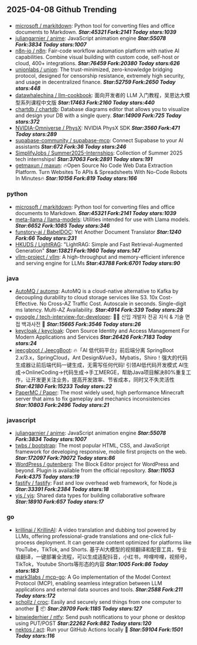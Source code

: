 ## 2025-04-08 Github Trending

### 
* [microsoft / markitdown](https://github.com/microsoft/markitdown): Python tool for converting files and office documents to Markdown. ***Star:45321 Fork:2141 Today stars:1039***
* [juliangarnier / anime](https://github.com/juliangarnier/anime): JavaScript animation engine ***Star:55078 Fork:3834 Today stars:1007***
* [n8n-io / n8n](https://github.com/n8n-io/n8n): Fair-code workflow automation platform with native AI capabilities. Combine visual building with custom code, self-host or cloud, 400+ integrations. ***Star:76459 Fork:20380 Today stars:626***
* [unionlabs / union](https://github.com/unionlabs/union): The trust-minimized, zero-knowledge bridging protocol, designed for censorship resistance, extremely high security, and usage in decentralized finance. ***Star:52759 Fork:2650 Today stars:448***
* [datawhalechina / llm-cookbook](https://github.com/datawhalechina/llm-cookbook): 面向开发者的 LLM 入门教程，吴恩达大模型系列课程中文版 ***Star:17463 Fork:2160 Today stars:440***
* [chartdb / chartdb](https://github.com/chartdb/chartdb): Database diagrams editor that allows you to visualize and design your DB with a single query. ***Star:14909 Fork:725 Today stars:372***
* [NVIDIA-Omniverse / PhysX](https://github.com/NVIDIA-Omniverse/PhysX): NVIDIA PhysX SDK ***Star:3560 Fork:471 Today stars:289***
* [supabase-community / supabase-mcp](https://github.com/supabase-community/supabase-mcp): Connect Supabase to your AI assistants ***Star:672 Fork:36 Today stars:246***
* [SimplifyJobs / Summer2025-Internships](https://github.com/SimplifyJobs/Summer2025-Internships): Collection of Summer 2025 tech internships! ***Star:37063 Fork:2891 Today stars:191***
* [getmaxun / maxun](https://github.com/getmaxun/maxun): 🔥Open Source No Code Web Data Extraction Platform. Turn Websites To APIs & Spreadsheets With No-Code Robots In Minutes🔥 ***Star:10156 Fork:819 Today stars:166***

### python
* [microsoft / markitdown](https://github.com/microsoft/markitdown): Python tool for converting files and office documents to Markdown. ***Star:45321 Fork:2141 Today stars:1039***
* [meta-llama / llama-models](https://github.com/meta-llama/llama-models): Utilities intended for use with Llama models. ***Star:6652 Fork:1085 Today stars:346***
* [funstory-ai / BabelDOC](https://github.com/funstory-ai/BabelDOC): Yet Another Document Translator ***Star:1240 Fork:66 Today stars:231***
* [HKUDS / LightRAG](https://github.com/HKUDS/LightRAG): "LightRAG: Simple and Fast Retrieval-Augmented Generation" ***Star:13821 Fork:1960 Today stars:147***
* [vllm-project / vllm](https://github.com/vllm-project/vllm): A high-throughput and memory-efficient inference and serving engine for LLMs ***Star:43788 Fork:6701 Today stars:90***

### java
* [AutoMQ / automq](https://github.com/AutoMQ/automq): AutoMQ is a cloud-native alternative to Kafka by decoupling durability to cloud storage services like S3. 10x Cost-Effective. No Cross-AZ Traffic Cost. Autoscale in seconds. Single-digit ms latency. Multi-AZ Availability. ***Star:4914 Fork:339 Today stars:28***
* [gyoogle / tech-interview-for-developer](https://github.com/gyoogle/tech-interview-for-developer): 👶🏻 신입 개발자 전공 지식 & 기술 면접 백과사전 📖 ***Star:15665 Fork:3546 Today stars:26***
* [keycloak / keycloak](https://github.com/keycloak/keycloak): Open Source Identity and Access Management For Modern Applications and Services ***Star:26426 Fork:7183 Today stars:24***
* [jeecgboot / JeecgBoot](https://github.com/jeecgboot/JeecgBoot): 🔥「AI 低代码平台」前后端分离 SpringBoot 2.x/3.x，SpringCloud，Ant Design&Vue3，Mybatis，Shiro！强大的代码生成器让前后端代码一键生成，无需写任何代码! 引领AI低代码开发模式 AI生成->OnlineCoding->代码生成->手工MERGE，帮助Java项目解决80%重复工作，让开发更关注业务，提高开发效率、节省成本，同时又不失灵活性 ***Star:42180 Fork:15233 Today stars:22***
* [PaperMC / Paper](https://github.com/PaperMC/Paper): The most widely used, high performance Minecraft server that aims to fix gameplay and mechanics inconsistencies ***Star:10803 Fork:2496 Today stars:21***

### javascript
* [juliangarnier / anime](https://github.com/juliangarnier/anime): JavaScript animation engine ***Star:55078 Fork:3834 Today stars:1007***
* [twbs / bootstrap](https://github.com/twbs/bootstrap): The most popular HTML, CSS, and JavaScript framework for developing responsive, mobile first projects on the web. ***Star:172097 Fork:79072 Today stars:86***
* [WordPress / gutenberg](https://github.com/WordPress/gutenberg): The Block Editor project for WordPress and beyond. Plugin is available from the official repository. ***Star:11053 Fork:4375 Today stars:19***
* [fastify / fastify](https://github.com/fastify/fastify): Fast and low overhead web framework, for Node.js ***Star:33391 Fork:2384 Today stars:18***
* [yjs / yjs](https://github.com/yjs/yjs): Shared data types for building collaborative software ***Star:18910 Fork:657 Today stars:17***

### go
* [krillinai / KrillinAI](https://github.com/krillinai/KrillinAI): A video translation and dubbing tool powered by LLMs, offering professional-grade translations and one-click full-process deployment. It can generate content optimized for platforms like YouTube，TikTok, and Shorts. 基于AI大模型的视频翻译和配音工具，专业级翻译，一键部署全流程，可以生成适配抖音，小红书，哔哩哔哩，视频号，TikTok，Youtube Shorts等形态的内容 ***Star:1005 Fork:86 Today stars:183***
* [mark3labs / mcp-go](https://github.com/mark3labs/mcp-go): A Go implementation of the Model Context Protocol (MCP), enabling seamless integration between LLM applications and external data sources and tools. ***Star:2588 Fork:211 Today stars:172***
* [schollz / croc](https://github.com/schollz/croc): Easily and securely send things from one computer to another 🐊 📦 ***Star:29709 Fork:1185 Today stars:127***
* [binwiederhier / ntfy](https://github.com/binwiederhier/ntfy): Send push notifications to your phone or desktop using PUT/POST ***Star:22262 Fork:882 Today stars:120***
* [nektos / act](https://github.com/nektos/act): Run your GitHub Actions locally 🚀 ***Star:59104 Fork:1501 Today stars:116***
